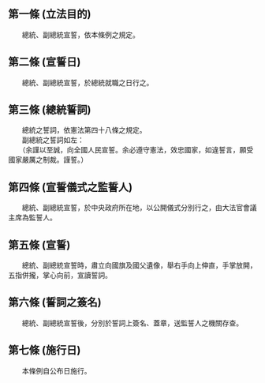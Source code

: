 第一條 (立法目的)
-----------------
　　總統、副總統宣誓，依本條例之規定。  


第二條 (宣誓日)
---------------
　　總統、副總統宣誓，於總統就職之日行之。  


第三條 (總統誓詞)
-----------------
　　總統之誓詞，依憲法第四十八條之規定。  
　　副總統之誓詞如左：  
　　（余謹以至誠，向全國人民宣誓。余必遵守憲法，效忠國家，如違誓言，願受國家嚴厲之制裁。謹誓。）  


第四條 (宣誓儀式之監誓人)
-------------------------
　　總統、副總統宣誓，於中央政府所在地，以公開儀式分別行之，由大法官會議主席為監誓人。  


第五條 (宣誓)
-------------
　　總統、副總統宣誓時，肅立向國旗及國父遺像，舉右手向上伸直，手掌放開，五指併攏，掌心向前，宣讀誓詞。  


第六條 (誓詞之簽名)
-------------------
　　總統、副總統宣誓後，分別於誓詞上簽名、蓋章，送監誓人之機關存查。  


第七條 (施行日)
---------------
　　本條例自公布日施行。